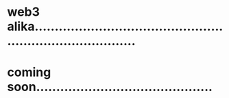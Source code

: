 # web3 alika...............................................................................
# coming soon............................................
